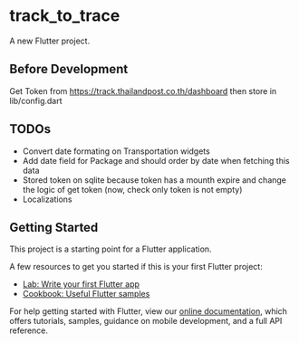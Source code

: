 # track_to_trace

A new Flutter project.


## Before Development

Get Token from https://track.thailandpost.co.th/dashboard then store in lib/config.dart

## TODOs

 - Convert date formating on Transportation widgets
 - Add date field for Package and  should order by date when fetching this data
 - Stored token on sqlite because token has a mounth expire and change the logic of get token (now, check only token is not empty)
 - Localizations

## Getting Started

This project is a starting point for a Flutter application.

A few resources to get you started if this is your first Flutter project:

- [Lab: Write your first Flutter app](https://flutter.dev/docs/get-started/codelab)
- [Cookbook: Useful Flutter samples](https://flutter.dev/docs/cookbook)

For help getting started with Flutter, view our
[online documentation](https://flutter.dev/docs), which offers tutorials,
samples, guidance on mobile development, and a full API reference.

